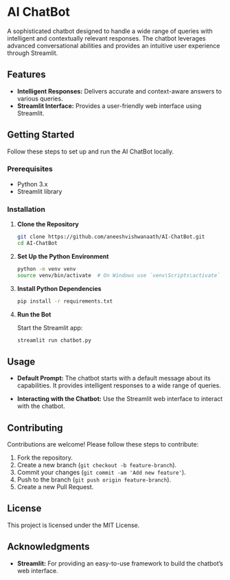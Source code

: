 # AI ChatBot

A sophisticated chatbot designed to handle a wide range of queries with intelligent and contextually relevant responses. The chatbot leverages advanced conversational abilities and provides an intuitive user experience through Streamlit.

## Features

- **Intelligent Responses:** Delivers accurate and context-aware answers to various queries.
- **Streamlit Interface:** Provides a user-friendly web interface using Streamlit.

## Getting Started

Follow these steps to set up and run the AI ChatBot locally.

### Prerequisites

- Python 3.x
- Streamlit library

### Installation

1. **Clone the Repository**

    ```bash
    git clone https://github.com/aneeshvishwanaath/AI-ChatBot.git
    cd AI-ChatBot
    ```

2. **Set Up the Python Environment**

    ```bash
    python -m venv venv
    source venv/bin/activate  # On Windows use `venv\Scripts\activate`
    ```

3. **Install Python Dependencies**

    ```bash
    pip install -r requirements.txt
    ```

4. **Run the Bot**

    Start the Streamlit app:

    ```bash
    streamlit run chatbot.py
    ```

## Usage

- **Default Prompt:** The chatbot starts with a default message about its capabilities. It provides intelligent responses to a wide range of queries.

- **Interacting with the Chatbot:** Use the Streamlit web interface to interact with the chatbot.

## Contributing

Contributions are welcome! Please follow these steps to contribute:

1. Fork the repository.
2. Create a new branch (`git checkout -b feature-branch`).
3. Commit your changes (`git commit -am 'Add new feature'`).
4. Push to the branch (`git push origin feature-branch`).
5. Create a new Pull Request.

## License

This project is licensed under the MIT License.

## Acknowledgments

- **Streamlit:** For providing an easy-to-use framework to build the chatbot’s web interface.
